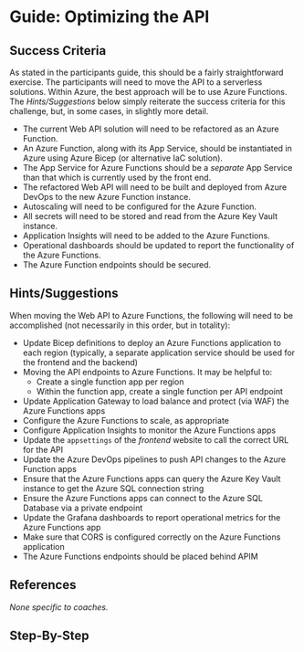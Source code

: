 # Guide: Optimizing the API

## Success Criteria

As stated in the participants guide, this should be a fairly straightforward exercise. The participants will need to move the API to a serverless solutions. Within Azure, the best approach will be to use Azure Functions. The _Hints/Suggestions_ below simply reiterate the success criteria for this challenge, but, in some cases, in slightly more detail.

* The current Web API solution will need to be refactored as an Azure Function.
* An Azure Function, along with its App Service, should be instantiated in Azure using Azure Bicep (or alternative IaC solution).
* The App Service for Azure Functions should be a _separate_ App Service than that which is currently used by the front end.
* The refactored Web API will need to be built and deployed from Azure DevOps to the new Azure Function instance.
* Autoscaling will need to be configured for the Azure Function.
* All secrets will need to be stored and read from the Azure Key Vault instance.
* Application Insights will need to be added to the Azure Functions.
* Operational dashboards should be updated to report the functionality of the Azure Functions.
* The Azure Function endpoints should be secured.

## Hints/Suggestions

When moving the Web API to Azure Functions, the following will need to be accomplished (not necessarily in this order, but in totality):

* Update Bicep definitions to deploy an Azure Functions application to each region (typically, a separate application service should be used for the frontend and the backend)
* Moving the API endpoints to Azure Functions. It may be helpful to:
    * Create a single function app per region
    * Within the function app, create a single function per API endpoint
* Update Application Gateway to load balance and protect (via WAF) the Azure Functions apps
* Configure the Azure Functions to scale, as appropriate
* Configure Application Insights to monitor the Azure Functions apps
* Update the `appsettings` of the _frontend_ website to call the correct URL for the API
* Update the Azure DevOps pipelines to push API changes to the Azure Function apps
* Ensure that the Azure Functions apps can query the Azure Key Vault instance to get the Azure SQL connection string
* Ensure the Azure Functions apps can connect to the Azure SQL Database via a private endpoint
* Update the Grafana dashboards to report operational metrics for the Azure Functions app
* Make sure that CORS is configured correctly on the Azure Functions application
* The Azure Functions endpoints should be placed behind APIM

## References

_None specific to coaches._

## Step-By-Step
